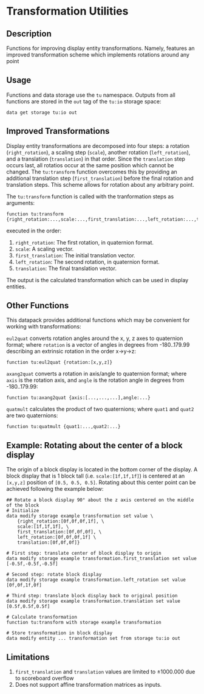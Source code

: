 # Transformation Utilities

## Description
Functions for improving display entity transformations. Namely, features an improved transformation scheme which implements rotations around any point

## Usage
Functions and data storage use the `tu` namespace. Outputs from all functions are stored in the `out` tag of the `tu:io` storage space:
```
data get storage tu:io out
```

## Improved Transformations
Display entity transformations are decomposed into four steps: a rotation (`right_rotation`), a scaling step (`scale`), another rotation (`left_rotation`), and a translation (`translation`) in that order. Since the `translation` step occurs last, all rotatios occur at the same position which cannot be changed. The `tu:transform` function overcomes this by providing an additional translation step (`first_translation`) before the final rotation and translation steps. This scheme allows for rotation about any arbitrary point.

The `tu:transform` function is called with the tranformation steps as arguments:
```
function tu:transform {right_rotation:...,scale:...,first_translation:...,left_rotation:...,translation:...}
```
executed in the order:
1. `right_rotation`: The first rotation, in quaternion format.
2. `scale`: A scaling vector.
3. `first_translation`: The initial translation vector.
4. `left_rotation`: The second rotation, in quaternion format.
5. `translation`: The final translation vector.

The output is the calculated transformation which can be used in display entities.

## Other Functions
This datapack provides additional functions which may be convenient for working with transformations:

`eul2quat` converts rotation angles around the x, y, z axes to quaternion format; where `rotation` is a vector of angles in degrees from -180..179.99 describing an extrinsic rotation in the order x→y→z:
```
function tu:eul2quat {rotation:[x,y,z]}
```

`axang2quat` converts a rotation in axis/angle to quaternion format; where `axis` is the rotation axis, and `angle` is the rotation angle in degrees from -180..179.99:
```
function tu:axang2quat {axis:[...,...,...],angle:...}
```

`quatmult` calculates the product of two quaternions; where `quat1` and `quat2` are two quaternions:
```
function tu:quatmult {quat1:...,quat2:...}
```

## Example: Rotating about the center of a block display
The origin of a block display is located in the bottom corner of the display. A block display that is 1 block tall (i.e. `scale:[1f,1f,1f]`) is centered at an `[x,y,z]` position of `[0.5, 0.5, 0.5]`. Rotating about this center point can be achieved following the example below: 

```
## Rotate a block display 90° about the z axis centered on the middle of the block
# Initialize
data modify storage example transformation set value \
    {right_rotation:[0f,0f,0f,1f], \
    scale:[1f,1f,1f], \
    first_translation:[0f,0f,0f], \
    left_rotation:[0f,0f,0f,1f] \
    translation:[0f,0f,0f]}

# First step: translate center of block display to origin
data modify storage example transformation.first_translation set value [-0.5f,-0.5f,-0.5f]

# Second step: rotate block display
data modify storage example transformation.left_rotation set value [0f,0f,1f,0f]

# Third step: translate block display back to original position
data modify storage example transformation.translation set value [0.5f,0.5f,0.5f]

# Calculate transformation
function tu:transform with storage example transformation

# Store transformation in block display
data modify entity ... transformation set from storage tu:io out
```

## Limitations
1. `first_translation` and `translation` values are limited to ±1000.000 due to scoreboard overflow
2. Does not support affine transformation matrices as inputs.